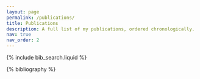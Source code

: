 ```yaml
---
layout: page
permalink: /publications/
title: Publications
description: A full list of my publications, ordered chronologically.
nav: true
nav_order: 2
---
```


<style>
/* HTML/CSS pseudo-element after main body to add background image*/
body::before {
  content: "";
  background: url('../assets/img/cover_phd.jpg');
  background-size:cover;
  background-repeat:no-repeat;
  opacity: 0.3;
  background-position: 50% 0;
  top: 0;
  left: 0;
  bottom: 0;
  right: 0;
  position: absolute;
  z-index: -1;
}
</style>

<!-- _pages/publications.md -->

<!-- Bibsearch Feature -->

{% include bib_search.liquid %}

<div class="publications">

{% bibliography %}

</div>

